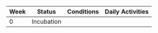 | Week          | Status        | Conditions  | Daily Activities |
| ------------- |:-------------:|-------------|------------------|
| 0             | Incubation    |             |                  |
